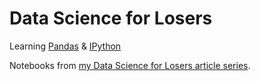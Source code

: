 # Data Science for Losers
Learning <a href="http://pandas.pydata.org/" target="_blank">Pandas</a> &amp; <a href="https://jupyter.org/" target="_blank">IPython</a>

Notebooks from <a href="http://blog.brakmic.com/data-science-for-losers/" target="_blank">my Data Science for Losers article series</a>.
